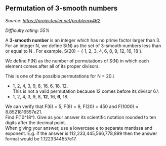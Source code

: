 Permutation of 3-smooth numbers
-------------------------------

*Source: https://projecteuler.net/problem=462*


*Difficulty rating: 55%*

A **3-smooth number** is an integer which has no prime factor larger
than 3. For an integer N, we define S(N) as the set of 3-smooth numbers
less than or equal to N . For example, S(20) = { 1, 2, 3, 4, 6, 8, 9,
12, 16, 18 }.

We define F(N) as the number of permutations of S(N) in which each
element comes after all of its proper divisors.

This is one of the possible permutations for N = 20.\
 - 1, 2, 4, 3, 9, 8, 16, 6, 18, 12.\
 This is not a valid permutation because 12 comes before its divisor 6.\
 - 1, 2, 4, 3, 9, 8, **12**, 16, **6**, 18.

We can verify that F(6) = 5, F(8) = 9, F(20) = 450 and F(1000) ≈
8.8521816557e21.\
 Find F(10^18^). Give as your answer its scientific notation rounded to
ten digits after the decimal point.\
 When giving your answer, use a lowercase e to separate mantissa and
exponent. E.g. if the answer is 112,233,445,566,778,899 then the answer
format would be 1.1223344557e17.
